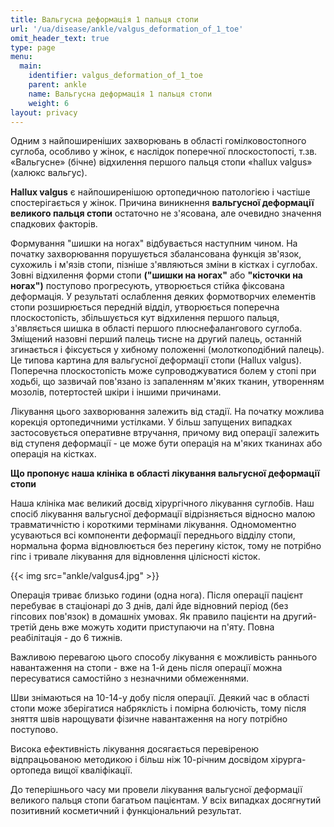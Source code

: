 ```yaml
---
title: Вальгусна деформація 1 пальця стопи
url: '/ua/disease/ankle/valgus_deformation_of_1_toe'
omit_header_text: true
type: page
menu:
  main:
    identifier: valgus_deformation_of_1_toe
    parent: ankle
    name: Вальгусна деформація 1 пальця стопи
    weight: 6
layout: privacy
---
```


Одним з найпоширеніших захворювань в області гомілковостопного суглоба, особливо у жінок, є наслідок поперечної
плоскостопості, т.зв. «Вальгусне» (бічне) відхилення першого пальця стопи «hallux valgus» (халюкс вальгуc).

**Hallux valgus** є найпоширенішою ортопедичною патологією і частіше спостерігається у жінок. Причина виникнення
**вальгусної деформації великого пальця стопи** остаточно не з'ясована, але очевидно значення спадкових факторів.

Формування "шишки на ногах" відбувається наступним чином. На початку захворювання порушується збалансована функція
зв'язок, сухожиль і м'язів стопи, пізніше з'являються зміни в кістках і суглобах. Зовні відхилення форми стопи **("шишки
на ногах"** або **"кісточки на ногах")** поступово прогресують, утворюється стійка фіксована деформація. У результаті
ослаблення деяких формотворчих елементів стопи розширюється передній відділ, утворюється поперечна плоскостопість,
збільшується кут відхилення першого пальця, з'являється шишка в області першого плюснефалангового суглоба. Зміщений
назовні перший палець тисне на другий палець, останній згинається і фіксується у хибному положенні (молоткоподібний
палець). Це типова картина для вальгусної деформації стопи (Hallux valgus). Поперечна плоскостопість може
супроводжуватися болем у стопі при ходьбі, що зазвичай пов'язано із запаленням м'яких тканин, утворенням мозолів,
потертостей шкіри і іншими причинами.

Лікування цього захворювання залежить від стадії. На початку можлива корекція ортопедичними устілками. У більш запущених
випадках застосовується оперативне втручання, причому вид операції залежить від ступеня деформації - це може бути
операція на м'яких тканинах або операція на кістках.

**Що пропонує наша клініка в області лікування вальгусної деформації стопи**

Наша клініка має великий досвід хірургічного лікування суглобів. Наш спосіб лікування вальгусної деформації
відрізняється відносно малою травматичністю і короткими термінами лікування. Одномоментно усуваються всі компоненти
деформації переднього відділу стопи, нормальна форма відновлюється без перегину кісток, тому не потрібно гіпс і тривале
лікування для відновлення цілісності кісток.

{{< img src="ankle/valgus4.jpg" >}}

Операція триває близько години (одна нога). Після операції пацієнт перебуває в стаціонарі до 3 днів, далі йде відновний
період (без гіпсових пов'язок) в домашніх умовах. Як правило пацієнти на другий-третій день вже можуть ходити
приступаючи на п'яту. Повна реабілітація - до 6 тижнів.

Важливою перевагою цього способу лікування є можливість раннього навантаження на стопи - вже на 1-й день після операції
можна пересуватися самостійно з незначними обмеженнями.

Шви знімаються на 10-14-у добу після операції. Деякий час в області стопи може зберігатися набряклість і помірна
болючість, тому після зняття швів нарощувати фізичне навантаження на ногу потрібно поступово.

Висока ефективність лікування досягається перевіреною відпрацьованою методикою і більш ніж 10-річним досвідом хірурга-
ортопеда вищої кваліфікації.

До теперішнього часу ми провели лікування вальгусної деформації великого пальця стопи багатьом пацієнтам. У всіх
випадках досягнутий позитивний косметичний і функціональний результат.

